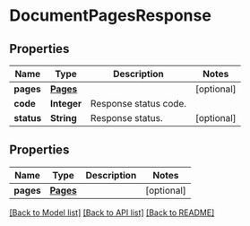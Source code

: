 
# DocumentPagesResponse


## Properties
Name | Type | Description | Notes
------------ | ------------- | ------------- | -------------
**pages** | [**Pages**](Pages.md) |  | [optional]
**code** | **Integer** | Response status code. | 
**status** | **String** | Response status. | [optional]


## Properties
Name | Type | Description | Notes
------------ | ------------- | ------------- | -------------
**pages** | [**Pages**](Pages.md) |  |  [optional]

[[Back to Model list]](../../README.md#documentation-for-models) [[Back to API list]](../../README.md#documentation-for-api-endpoints) [[Back to README]](../../README.md)


